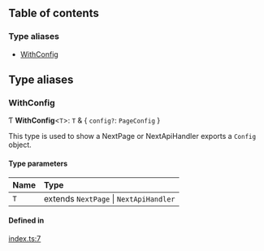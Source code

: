 ## Table of contents

### Type aliases

- [WithConfig][1]

## Type aliases

### WithConfig

Ƭ **WithConfig**<`T`>: `T` & { `config?`: `PageConfig` }

This type is used to show a NextPage or NextApiHandler exports a `Config`
object.

#### Type parameters

| Name | Type                                   |
| :--- | :------------------------------------- |
| `T`  | extends `NextPage` \| `NextApiHandler` |

#### Defined in

[index.ts:7][2]

[1]: README.md#withconfig
[2]:
  https://github.com/Xunnamius/typescript-utils/blob/bfaab1b/packages/next-types/src/index.ts#L7

